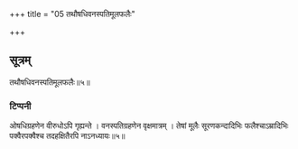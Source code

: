 +++
title = "05 तथौषधिवनस्पतिमूलफलैः"

+++
## सूत्रम्
तथौषधिवनस्पतिमूलफलैः॥५॥  
### टिप्पनी
ओषधिग्रहणेन वीरुधोऽपि गृह्यन्ते । वनस्पतिग्रहणेन वृक्षमात्रम् । तेषां मूलैः सूरणकन्दादिभिः फलैश्चाऽम्रादिभिः पक्वैरपक्वैश्च तदहक्षितैरपि नाऽनध्यायः॥५॥  
